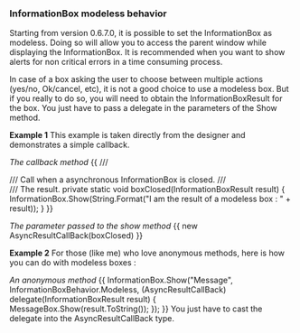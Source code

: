 ### InformationBox modeless behavior

Starting from version 0.6.7.0, it is possible to set the InformationBox as modeless. Doing so will allow you to access the parent window while displaying the InformationBox.
It is recommended when you want to show alerts for non critical errors in a time consuming process.

In case of a box asking the user to choose between multiple actions (yes/no, Ok/cancel, etc), it is not a good choice to use a modeless box. But if you really to do so, you will need to obtain the InformationBoxResult for the box. You just have to pass a delegate in the parameters of the Show method.

**Example 1**
This example is taken directly from the designer and demonstrates a simple callback.

_The callback method_
{{
/// <summary>
/// Call when a asynchronous InformationBox is closed.
/// </summary>
/// <param name="result">The result.</param>
private static void boxClosed(InformationBoxResult result)
{
    InformationBox.Show(String.Format("I am the result of a modeless box : " + result));
}
}}

_The parameter passed to the show method_
{{
new AsyncResultCallBack(boxClosed)
}}

**Example 2**
For those (like me) who love anonymous methods, here is how you can do with modeless boxes :

_An anonymous method_
{{
InformationBox.Show("Message",
                    InformationBoxBehavior.Modeless,
                    (AsyncResultCallBack) delegate(InformationBoxResult result)
                        { MessageBox.Show(result.ToString()); });
}}
You just have to cast the delegate into the AsyncResultCallBack type.